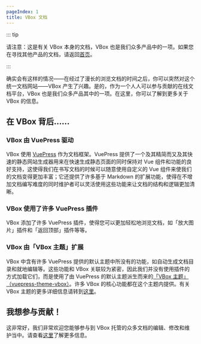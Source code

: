 ```yaml
---
pageIndex: 1
title: VBox 文档
---
```


::: tip

请注意：这是有关 VBox 本身的文档，VBox 也是我们众多产品中的一项。如果您在寻找其他产品的文档，请返回[首页](/)。

:::

确实会有这样的情况——在经过了漫长的浏览文档的时间之后，你可以突然对这个统一文档网站——VBox 产生了兴趣。是的，作为一个人人可以参与贡献的在线文档平台，VBox 也是我们众多产品其中的一项。在这里，你可以了解到更多关于 VBox 的信息。

## 在 VBox 背后……

### VBox 由 VuePress 驱动

VBox 使用 [VuePress](https://vuepress.vuejs.org/zh/) 作为文档框架。VuePress 提供了一个及其精简而又及其快速的静态网站生成器用来在快速生成静态页面的同时保持对 Vue 组件和功能的良好支持，这使得我们在书写文档的时候可以随意使用自定义的 Vue 组件来使我们的文档变得更加丰富；它还提供了许多基于 Markdown 的扩展功能，使得在不增加文档编写难度的同时维护者可以灵活使用这些功能来让文档的结构和逻辑更加清晰。

### VBox 使用了许多 VuePress 插件

VBox 添加了许多 VuePress 插件，使得您可以更加轻松地浏览文档，如「放大图片」插件和「返回顶部」插件等等。

### VBox 由「VBox 主题」扩展

VBox 中含有许多 VuePress 提供的默认主题中所没有的功能，如自动生成文档目录和就地编辑等。这些功能和 VBox 关联较为紧密，因此我们并没有使用插件的方式加载它们，而是使用了由 VuePress 的默认主题派生而来的[「VBox 主题」（vuepress-theme-vbox）](https://github.com/vbox-moe/vuepress-theme-vbox)。许多 VBox 的核心功能都在这个主题内提供。有关 VBox 主题的更多详细信息请转到[这里](./Theme)。

## 我想参与贡献！

这非常好，我们非常欢迎您能够参与到 VBox 托管的众多文档的编辑、修改和维护当中。请查看[这里](./Contribute)了解更多信息。

